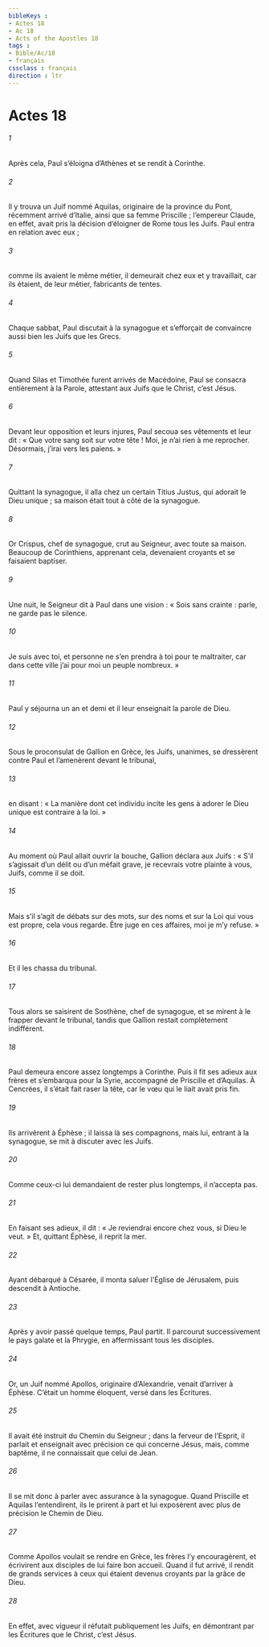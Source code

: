 ```yaml
---
bibleKeys : 
- Actes 18
- Ac 18
- Acts of the Apostles 18
tags : 
- Bible/Ac/18
- français
cssclass : français
direction : ltr
---
```


# Actes 18

###### 1
Après cela, Paul s’éloigna d’Athènes et se rendit à Corinthe.
###### 2
Il y trouva un Juif nommé Aquilas, originaire de la province du Pont, récemment arrivé d’Italie, ainsi que sa femme Priscille ; l’empereur Claude, en effet, avait pris la décision d’éloigner de Rome tous les Juifs. Paul entra en relation avec eux ;
###### 3
comme ils avaient le même métier, il demeurait chez eux et y travaillait, car ils étaient, de leur métier, fabricants de tentes.
###### 4
Chaque sabbat, Paul discutait à la synagogue et s’efforçait de convaincre aussi bien les Juifs que les Grecs.
###### 5
Quand Silas et Timothée furent arrivés de Macédoine, Paul se consacra entièrement à la Parole, attestant aux Juifs que le Christ, c’est Jésus.
###### 6
Devant leur opposition et leurs injures, Paul secoua ses vêtements et leur dit : « Que votre sang soit sur votre tête ! Moi, je n’ai rien à me reprocher. Désormais, j’irai vers les païens. »
###### 7
Quittant la synagogue, il alla chez un certain Titius Justus, qui adorait le Dieu unique ; sa maison était tout à côté de la synagogue.
###### 8
Or Crispus, chef de synagogue, crut au Seigneur, avec toute sa maison. Beaucoup de Corinthiens, apprenant cela, devenaient croyants et se faisaient baptiser.
###### 9
Une nuit, le Seigneur dit à Paul dans une vision : « Sois sans crainte : parle, ne garde pas le silence.
###### 10
Je suis avec toi, et personne ne s’en prendra à toi pour te maltraiter, car dans cette ville j’ai pour moi un peuple nombreux. »
###### 11
Paul y séjourna un an et demi et il leur enseignait la parole de Dieu.
###### 12
Sous le proconsulat de Gallion en Grèce, les Juifs, unanimes, se dressèrent contre Paul et l’amenèrent devant le tribunal,
###### 13
en disant : « La manière dont cet individu incite les gens à adorer le Dieu unique est contraire à la loi. »
###### 14
Au moment où Paul allait ouvrir la bouche, Gallion déclara aux Juifs : « S’il s’agissait d’un délit ou d’un méfait grave, je recevrais votre plainte à vous, Juifs, comme il se doit.
###### 15
Mais s’il s’agit de débats sur des mots, sur des noms et sur la Loi qui vous est propre, cela vous regarde. Être juge en ces affaires, moi je m’y refuse. »
###### 16
Et il les chassa du tribunal.
###### 17
Tous alors se saisirent de Sosthène, chef de synagogue, et se mirent à le frapper devant le tribunal, tandis que Gallion restait complètement indifférent.
###### 18
Paul demeura encore assez longtemps à Corinthe. Puis il fit ses adieux aux frères et s’embarqua pour la Syrie, accompagné de Priscille et d’Aquilas. À Cencrées, il s’était fait raser la tête, car le vœu qui le liait avait pris fin.
###### 19
Ils arrivèrent à Éphèse ; il laissa là ses compagnons, mais lui, entrant à la synagogue, se mit à discuter avec les Juifs.
###### 20
Comme ceux-ci lui demandaient de rester plus longtemps, il n’accepta pas.
###### 21
En faisant ses adieux, il dit : « Je reviendrai encore chez vous, si Dieu le veut. » Et, quittant Éphèse, il reprit la mer.
###### 22
Ayant débarqué à Césarée, il monta saluer l’Église de Jérusalem, puis descendit à Antioche.
###### 23
Après y avoir passé quelque temps, Paul partit. Il parcourut successivement le pays galate et la Phrygie, en affermissant tous les disciples.
###### 24
Or, un Juif nommé Apollos, originaire d’Alexandrie, venait d’arriver à Éphèse. C’était un homme éloquent, versé dans les Écritures.
###### 25
Il avait été instruit du Chemin du Seigneur ; dans la ferveur de l’Esprit, il parlait et enseignait avec précision ce qui concerne Jésus, mais, comme baptême, il ne connaissait que celui de Jean.
###### 26
Il se mit donc à parler avec assurance à la synagogue. Quand Priscille et Aquilas l’entendirent, ils le prirent à part et lui exposèrent avec plus de précision le Chemin de Dieu.
###### 27
Comme Apollos voulait se rendre en Grèce, les frères l’y encouragèrent, et écrivirent aux disciples de lui faire bon accueil. Quand il fut arrivé, il rendit de grands services à ceux qui étaient devenus croyants par la grâce de Dieu.
###### 28
En effet, avec vigueur il réfutait publiquement les Juifs, en démontrant par les Écritures que le Christ, c’est Jésus.
